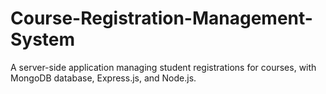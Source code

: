 # Course-Registration-Management-System
A server-side application managing student registrations for courses, with MongoDB database, Express.js, and Node.js.

